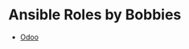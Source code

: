 # Ansible Roles by Bobbies

* [Odoo](https://github.com/BobbiesParis/ansible-roles/blob/main/odoo/README.md)
